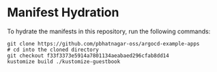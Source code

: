 # Manifest Hydration

To hydrate the manifests in this repository, run the following commands:

```shell
git clone https://github.com/pbhatnagar-oss/argocd-example-apps
# cd into the cloned directory
git checkout f33f3373e5914a7801134aeabaed296cfab8dd14
kustomize build ./kustomize-guestbook
```

